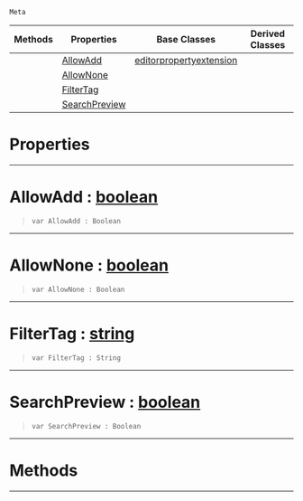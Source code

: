  `Meta`

|Methods|Properties|Base Classes|Derived Classes|
|---|---|---|---|
| |[ AllowAdd](https://github.com/zeroengineteam/ZeroDocs/blob/master/code_reference/class_reference/metaeditorresource.markdown#allowadd-zero-engine-doc)|[editorpropertyextension](https://github.com/zeroengineteam/ZeroDocs/blob/master/code_reference/class_reference/editorpropertyextension.markdown)| |
| |[ AllowNone](https://github.com/zeroengineteam/ZeroDocs/blob/master/code_reference/class_reference/metaeditorresource.markdown#allownone-zero-engine-do)| | |
| |[ FilterTag](https://github.com/zeroengineteam/ZeroDocs/blob/master/code_reference/class_reference/metaeditorresource.markdown#filtertag-zero-engine-do)| | |
| |[ SearchPreview](https://github.com/zeroengineteam/ZeroDocs/blob/master/code_reference/class_reference/metaeditorresource.markdown#searchpreview-zero-engin)| | |


 #  Properties


---  
 #  AllowAdd : [boolean](https://github.com/zeroengineteam/ZeroDocs/blob/master/code_reference/nada_base_types/boolean.markdown)

> 
> ``` lang=cpp, name=Nada
> var AllowAdd : Boolean


---  
 #  AllowNone : [boolean](https://github.com/zeroengineteam/ZeroDocs/blob/master/code_reference/nada_base_types/boolean.markdown)

> 
> ``` lang=cpp, name=Nada
> var AllowNone : Boolean


---  
 #  FilterTag : [string](https://github.com/zeroengineteam/ZeroDocs/blob/master/code_reference/nada_base_types/string.markdown)

> 
> ``` lang=cpp, name=Nada
> var FilterTag : String


---  
 #  SearchPreview : [boolean](https://github.com/zeroengineteam/ZeroDocs/blob/master/code_reference/nada_base_types/boolean.markdown)

> 
> ``` lang=cpp, name=Nada
> var SearchPreview : Boolean


---  
 #  Methods


---  
 

 